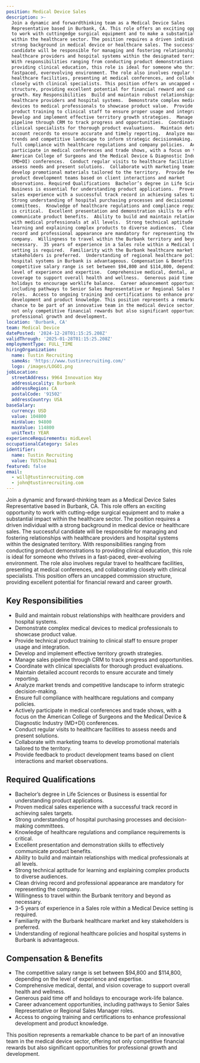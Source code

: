 ```yaml
---
position: Medical Device Sales
description: >-
  Join a dynamic and forwardthinking team as a Medical Device Sales
  Representative based in Burbank, CA. This role offers an exciting opportunity
  to work with cuttingedge surgical equipment and to make a substantial impact
  within the healthcare sector. The position requires a driven individual with a
  strong background in medical device or healthcare sales. The successful
  candidate will be responsible for managing and fostering relationships with
  healthcare providers and hospital systems within the designated territory.
  With responsibilities ranging from conducting product demonstrations to
  providing clinical education, this role is ideal for someone who thrives in a
  fastpaced, everevolving environment. The role also involves regular travel to
  healthcare facilities, presenting at medical conferences, and collaborating
  closely with clinical specialists. This position offers an uncapped commission
  structure, providing excellent potential for financial reward and career
  growth. Key Responsibilities  Build and maintain robust relationships with
  healthcare providers and hospital systems.  Demonstrate complex medical
  devices to medical professionals to showcase product value.  Provide technical
  product training to clinical staff to ensure proper usage and integration. 
  Develop and implement effective territory growth strategies.  Manage sales
  pipeline through CRM to track progress and opportunities.  Coordinate with
  clinical specialists for thorough product evaluations.  Maintain detailed
  account records to ensure accurate and timely reporting.  Analyze market
  trends and competitive landscape to inform strategic decisionmaking.  Ensure
  full compliance with healthcare regulations and company policies.  Actively
  participate in medical conferences and trade shows, with a focus on the
  American College of Surgeons and the Medical Device & Diagnostic Industry
  (MD+DI) conferences.  Conduct regular visits to healthcare facilities to
  assess needs and present solutions.  Collaborate with marketing teams to
  develop promotional materials tailored to the territory.  Provide feedback to
  product development teams based on client interactions and market
  observations. Required Qualifications  Bachelor’s degree in Life Sciences or
  Business is essential for understanding product applications.  Proven medical
  sales experience with a successful track record in achieving sales targets. 
  Strong understanding of hospital purchasing processes and decisionmaking
  committees.  Knowledge of healthcare regulations and compliance requirements
  is critical.  Excellent presentation and demonstration skills to effectively
  communicate product benefits.  Ability to build and maintain relationships
  with medical professionals at all levels.  Strong technical aptitude for
  learning and explaining complex products to diverse audiences.  Clean driving
  record and professional appearance are mandatory for representing the
  company.  Willingness to travel within the Burbank territory and beyond as
  necessary.  35 years of experience in a Sales role within a Medical Device
  setting is required.  Familiarity with the Burbank healthcare market and key
  stakeholders is preferred.  Understanding of regional healthcare policies and
  hospital systems in Burbank is advantageous. Compensation & Benefits  The
  competitive salary range is set between $94,800 and $114,800, depending on the
  level of experience and expertise.  Comprehensive medical, dental, and vision
  coverage to support overall health and wellness.  Generous paid time off and
  holidays to encourage worklife balance.  Career advancement opportunities,
  including pathways to Senior Sales Representative or Regional Sales Manager
  roles.  Access to ongoing training and certifications to enhance professional
  development and product knowledge. This position represents a remarkable
  chance to be part of an innovative team in the medical device sector, offering
  not only competitive financial rewards but also significant opportunities for
  professional growth and development.
location: 'Burbank, CA'
team: Medical Device
datePosted: '2024-12-28T01:15:25.208Z'
validThrough: '2025-01-28T01:15:25.208Z'
employmentType: FULL_TIME
hiringOrganization:
  name: Tustin Recruiting
  sameAs: 'https://www.tustinrecruiting.com/'
  logo: /images/LOGO1.png
jobLocation:
  streetAddress: 9964 Innovation Way
  addressLocality: Burbank
  addressRegion: CA
  postalCode: '91502'
  addressCountry: USA
baseSalary:
  currency: USD
  value: 104800
  minValue: 94800
  maxValue: 114800
  unitText: YEAR
experienceRequirements: midLevel
occupationalCategory: Sales
identifier:
  name: Tustin Recruiting
  value: TUSTco3ma1
featured: false
email:
  - will@tustinrecruiting.com
  - john@tustinrecruiting.com
---
```




Join a dynamic and forward-thinking team as a Medical Device Sales Representative based in Burbank, CA. This role offers an exciting opportunity to work with cutting-edge surgical equipment and to make a substantial impact within the healthcare sector. The position requires a driven individual with a strong background in medical device or healthcare sales. The successful candidate will be responsible for managing and fostering relationships with healthcare providers and hospital systems within the designated territory. With responsibilities ranging from conducting product demonstrations to providing clinical education, this role is ideal for someone who thrives in a fast-paced, ever-evolving environment. The role also involves regular travel to healthcare facilities, presenting at medical conferences, and collaborating closely with clinical specialists. This position offers an uncapped commission structure, providing excellent potential for financial reward and career growth.

## Key Responsibilities

- Build and maintain robust relationships with healthcare providers and hospital systems.
- Demonstrate complex medical devices to medical professionals to showcase product value.
- Provide technical product training to clinical staff to ensure proper usage and integration.
- Develop and implement effective territory growth strategies.
- Manage sales pipeline through CRM to track progress and opportunities.
- Coordinate with clinical specialists for thorough product evaluations.
- Maintain detailed account records to ensure accurate and timely reporting.
- Analyze market trends and competitive landscape to inform strategic decision-making.
- Ensure full compliance with healthcare regulations and company policies.
- Actively participate in medical conferences and trade shows, with a focus on the American College of Surgeons and the Medical Device & Diagnostic Industry (MD+DI) conferences.
- Conduct regular visits to healthcare facilities to assess needs and present solutions.
- Collaborate with marketing teams to develop promotional materials tailored to the territory.
- Provide feedback to product development teams based on client interactions and market observations.

## Required Qualifications

- Bachelor’s degree in Life Sciences or Business is essential for understanding product applications.
- Proven medical sales experience with a successful track record in achieving sales targets.
- Strong understanding of hospital purchasing processes and decision-making committees.
- Knowledge of healthcare regulations and compliance requirements is critical.
- Excellent presentation and demonstration skills to effectively communicate product benefits.
- Ability to build and maintain relationships with medical professionals at all levels.
- Strong technical aptitude for learning and explaining complex products to diverse audiences.
- Clean driving record and professional appearance are mandatory for representing the company.
- Willingness to travel within the Burbank territory and beyond as necessary.
- 3-5 years of experience in a Sales role within a Medical Device setting is required.
- Familiarity with the Burbank healthcare market and key stakeholders is preferred.
- Understanding of regional healthcare policies and hospital systems in Burbank is advantageous.

## Compensation & Benefits

- The competitive salary range is set between $94,800 and $114,800, depending on the level of experience and expertise.
- Comprehensive medical, dental, and vision coverage to support overall health and wellness.
- Generous paid time off and holidays to encourage work-life balance.
- Career advancement opportunities, including pathways to Senior Sales Representative or Regional Sales Manager roles.
- Access to ongoing training and certifications to enhance professional development and product knowledge.

This position represents a remarkable chance to be part of an innovative team in the medical device sector, offering not only competitive financial rewards but also significant opportunities for professional growth and development.
